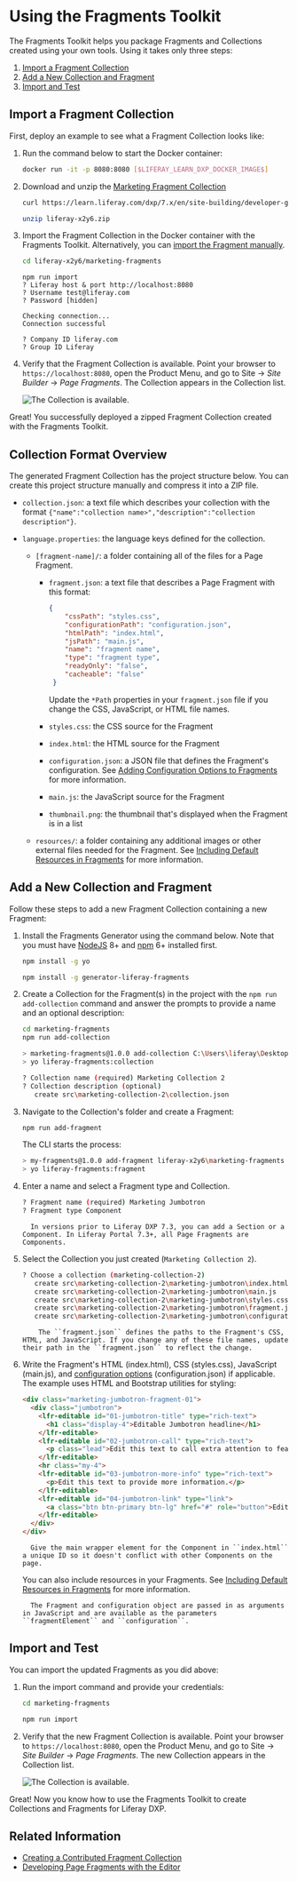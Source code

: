 # Using the Fragments Toolkit

The Fragments Toolkit helps you package Fragments and Collections created using your own tools. Using it takes only three steps: 

1. [Import a Fragment Collection](#import-a-fragment-collection)
1. [Add a New Collection and Fragment](#add-a-new-collection-and-fragment)
1. [Import and Test](#import-and-test)

## Import a Fragment Collection

First, deploy an example to see what a Fragment Collection looks like:

1. Run the command below to start the Docker container:

    ```bash
    docker run -it -p 8080:8080 [$LIFERAY_LEARN_DXP_DOCKER_IMAGE$]
    ```

1. Download and unzip the [Marketing Fragment Collection](https://learn.liferay.com/dxp/7.x/en/site-building/developer-guide/developing-page-fragments/liferay-x2y6.zip)

    ```bash
    curl https://learn.liferay.com/dxp/7.x/en/site-building/developer-guide/developing-page-fragments/liferay-x2y6.zip
    ```

    ```bash
    unzip liferay-x2y6.zip
    ```

1. Import the Fragment Collection in the Docker container with the Fragments Toolkit. Alternatively, you can [import the Fragment manually](../../displaying-content/using-fragments/managing-page-fragments.md).

    ```bash
    cd liferay-x2y6/marketing-fragments
    ```

    ```
    npm run import
    ? Liferay host & port http://localhost:8080
    ? Username test@liferay.com
    ? Password [hidden]

    Checking connection...
    Connection successful

    ? Company ID liferay.com
    ? Group ID Liferay
    ```

1. Verify that the Fragment Collection is available. Point your browser to `https://localhost:8080`, open the Product Menu, and go to Site &rarr; *Site Builder* &rarr; *Page Fragments*. The Collection appears in the Collection list.

    ![The Collection is available.](./using-the-fragments-toolkit/images/01.png)

Great! You successfully deployed a zipped Fragment Collection created with the Fragments Toolkit.

## Collection Format Overview

The generated Fragment Collection has the project structure below. You can create this project structure manually and compress it into a ZIP file.

* `collection.json`: a text file which describes your collection with the format `{"name":"collection name>","description":"collection description"}`.

* `language.properties`: the language keys defined for the collection.

    * `[fragment-name]/`: a folder containing all of the files for a Page Fragment.

        * `fragment.json`: a text file that describes a Page Fragment with this format:

          ```json
          {
              "cssPath": "styles.css",
              "configurationPath": "configuration.json",
              "htmlPath": "index.html",
              "jsPath": "main.js",
              "name": "fragment name",
              "type": "fragment type",
              "readyOnly": "false",
              "cacheable": "false"
           }
           ```

          Update the `*Path` properties in your `fragment.json` file if you change the CSS, JavaScript, or HTML file names.

        * `styles.css`: the CSS source for the Fragment

        * `index.html`: the HTML source for the Fragment

        * `configuration.json`: a JSON file that defines the Fragment's configuration. See [Adding Configuration Options to Fragments](./adding-configuration-options-to-fragments.md) for more information.

        * `main.js`: the JavaScript source for the Fragment

        * `thumbnail.png`: the thumbnail that's displayed when the Fragment is in a list

    * `resources/`: a folder containing any additional images or other external files needed for the Fragment. See [Including Default Resources in Fragments](./including-default-resources-with-fragments.md) for more information.

## Add a New Collection and Fragment

Follow these steps to add a new Fragment Collection containing a new Fragment:

1. Install the Fragments Generator using the command below. Note that you must have [NodeJS](https://nodejs.org/) 8+ and [npm](https://www.npmjs.com/) 6+ installed first.

    ```bash
    npm install -g yo
    ```

    ```bash
    npm install -g generator-liferay-fragments
    ```

1. Create a Collection for the Fragment(s) in the project with the `npm run add-collection` command and answer the prompts to provide a name and an optional description:

    ```bash
    cd marketing-fragments
    npm run add-collection

    > marketing-fragments@1.0.0 add-collection C:\Users\liferay\Desktop\projects\marketing-fragments
    > yo liferay-fragments:collection

    ? Collection name (required) Marketing Collection 2
    ? Collection description (optional)
       create src\marketing-collection-2\collection.json
    ```

1. Navigate to the Collection's folder and create a Fragment:

    ```bash
    npm run add-fragment
    ```

    The CLI starts the process:

    ```bash
    > my-fragments@1.0.0 add-fragment liferay-x2y6\marketing-fragments
    > yo liferay-fragments:fragment
    ```

1. Enter a name and select a Fragment type and Collection.

    ```bash
    ? Fragment name (required) Marketing Jumbotron
    ? Fragment type Component
    ```

    ```note::
      In versions prior to Liferay DXP 7.3, you can add a Section or a Component. In Liferay Portal 7.3+, all Page Fragments are Components.
    ```

1. Select the Collection you just created (`Marketing Collection 2`).

    ```bash
    ? Choose a collection (marketing-collection-2)
       create src\marketing-collection-2\marketing-jumbotron\index.html
       create src\marketing-collection-2\marketing-jumbotron\main.js
       create src\marketing-collection-2\marketing-jumbotron\styles.css
       create src\marketing-collection-2\marketing-jumbotron\fragment.json
       create src\marketing-collection-2\marketing-jumbotron\configuration.json
    ```

    ```note::
        The ``fragment.json`` defines the paths to the Fragment's CSS, HTML, and JavaScript. If you change any of these file names, update their path in the ``fragment.json`` to reflect the change.
    ```

1. Write the Fragment's HTML (index.html), CSS (styles.css), JavaScript (main.js), and [configuration options](./adding-configuration-options-to-fragments.md) (configuration.json) if applicable. The example uses HTML and Bootstrap utilities for styling:

    ```html
    <div class="marketing-jumbotron-fragment-01">
      <div class="jumbotron">
        <lfr-editable id="01-jumbotron-title" type="rich-text">
          <h1 class="display-4">Editable Jumbotron headline</h1>
        </lfr-editable>
        <lfr-editable id="02-jumbotron-call" type="rich-text">
          <p class="lead">Edit this text to call extra attention to featured content or information.</p>
        </lfr-editable>
        <hr class="my-4">
        <lfr-editable id="03-jumbotron-more-info" type="rich-text">
          <p>Edit this text to provide more information.</p>
        </lfr-editable>
        <lfr-editable id="04-jumbotron-link" type="link">
          <a class="btn btn-primary btn-lg" href="#" role="button">Editable link</a>
        </lfr-editable>
      </div>
    </div>
    ```

    ```tip::
      Give the main wrapper element for the Component in ``index.html`` a unique ID so it doesn't conflict with other Components on the page.
    ```

    You can also include resources in your Fragments. See [Including Default Resources in Fragments](./including-default-resources-with-fragments.md) for more information.

    ```note::
      The Fragment and configuration object are passed in as arguments in JavaScript and are available as the parameters ``fragmentElement`` and ``configuration``.
    ```

## Import and Test

You can import the updated Fragments as you did above:

1. Run the import command and provide your credentials:

    ```bash
    cd marketing-fragments
    ```

    ```bash
    npm run import
    ```

1. Verify that the new Fragment Collection is available. Point your browser to `https://localhost:8080`, open the Product Menu, and go to Site &rarr; *Site Builder* &rarr; *Page Fragments*. The new Collection appears in the Collection list.

    ![The Collection is available.](./using-the-fragments-toolkit/images/02.png)

Great! Now you know how to use the Fragments Toolkit to create Collections and Fragments for Liferay DXP.

## Related Information

* [Creating a Contributed Fragment Collection](./creating-a-contributed-fragment-collection.md)
* [Developing Page Fragments with the Editor](./using-the-fragments-editor.md)
